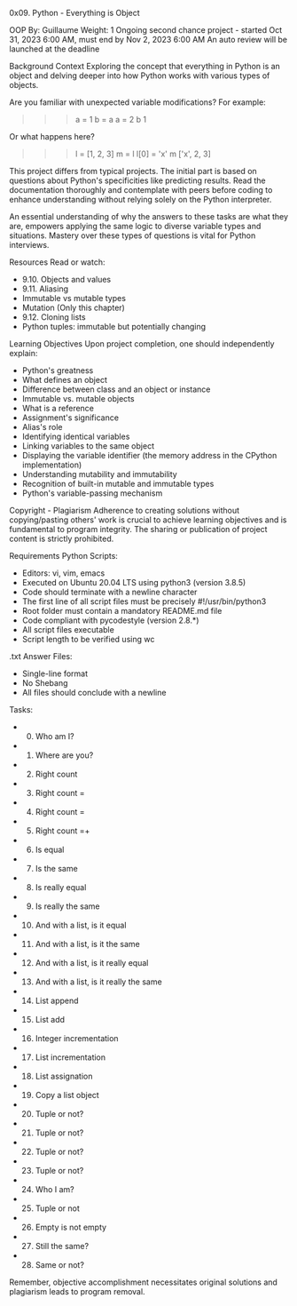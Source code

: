 0x09. Python - Everything is Object

OOP
By: Guillaume
Weight: 1
Ongoing second chance project - started Oct 31, 2023 6:00 AM, must end by Nov 2, 2023 6:00 AM
An auto review will be launched at the deadline

Background Context
Exploring the concept that everything in Python is an object and delving deeper into how Python works with various types of objects.

Are you familiar with unexpected variable modifications? For example:

>>> a = 1
>>> b = a
>>> a = 2
>>> b
1
>>> 

Or what happens here?

>>> l = [1, 2, 3]
>>> m = l
>>> l[0] = 'x'
>>> m
['x', 2, 3]
>>> 

This project differs from typical projects. The initial part is based on questions about Python's specificities like predicting results. Read the documentation thoroughly and contemplate with peers before coding to enhance understanding without relying solely on the Python interpreter.

An essential understanding of why the answers to these tasks are what they are, empowers applying the same logic to diverse variable types and situations. Mastery over these types of questions is vital for Python interviews.

Resources
Read or watch:

- 9.10. Objects and values
- 9.11. Aliasing
- Immutable vs mutable types
- Mutation (Only this chapter)
- 9.12. Cloning lists
- Python tuples: immutable but potentially changing

Learning Objectives
Upon project completion, one should independently explain:

- Python's greatness
- What defines an object
- Difference between class and an object or instance
- Immutable vs. mutable objects
- What is a reference
- Assignment's significance
- Alias's role
- Identifying identical variables
- Linking variables to the same object
- Displaying the variable identifier (the memory address in the CPython implementation)
- Understanding mutability and immutability
- Recognition of built-in mutable and immutable types
- Python's variable-passing mechanism

Copyright - Plagiarism
Adherence to creating solutions without copying/pasting others' work is crucial to achieve learning objectives and is fundamental to program integrity. The sharing or publication of project content is strictly prohibited.

Requirements
Python Scripts:
- Editors: vi, vim, emacs
- Executed on Ubuntu 20.04 LTS using python3 (version 3.8.5)
- Code should terminate with a newline character
- The first line of all script files must be precisely #!/usr/bin/python3
- Root folder must contain a mandatory README.md file
- Code compliant with pycodestyle (version 2.8.*)
- All script files executable
- Script length to be verified using wc

.txt Answer Files:
- Single-line format
- No Shebang
- All files should conclude with a newline

Tasks:
- 0. Who am I?
- 1. Where are you?
- 2. Right count
- 3. Right count =
- 4. Right count =
- 5. Right count =+
- 6. Is equal
- 7. Is the same
- 8. Is really equal
- 9. Is really the same
- 10. And with a list, is it equal
- 11. And with a list, is it the same
- 12. And with a list, is it really equal
- 13. And with a list, is it really the same
- 14. List append
- 15. List add
- 16. Integer incrementation
- 17. List incrementation
- 18. List assignation
- 19. Copy a list object
- 20. Tuple or not?
- 21. Tuple or not?
- 22. Tuple or not?
- 23. Tuple or not?
- 24. Who I am?
- 25. Tuple or not
- 26. Empty is not empty
- 27. Still the same?
- 28. Same or not?

Remember, objective accomplishment necessitates original solutions and plagiarism leads to program removal.

